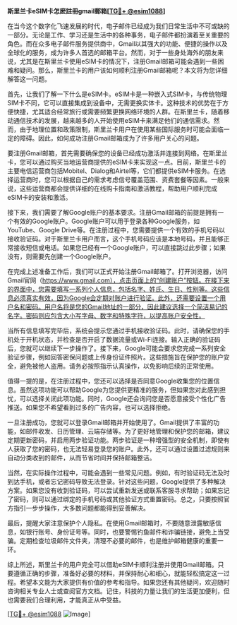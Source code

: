 **斯里兰卡eSIM卡怎麽註冊gmail郵箱[[TG💪+ @esim1088](https://t.me/s/esim1088)]**

在当今这个数字化飞速发展的时代，电子邮件已经成为我们日常生活中不可或缺的一部分。无论是工作、学习还是生活中的各种事务，电子邮件都扮演着至关重要的角色。而在众多电子邮件服务提供商中，Gmail以其强大的功能、便捷的操作以及全球化的服务，成为许多人首选的邮箱平台。然而，对于一些身处海外的朋友来说，尤其是在斯里兰卡使用eSIM卡的情况下，注册Gmail邮箱可能会遇到一些困难和疑问。那么，斯里兰卡的用户该如何顺利注册Gmail邮箱呢？本文将为您详细解答这一问题。

首先，让我们了解一下什么是eSIM卡。eSIM卡是一种嵌入式SIM卡，与传统物理SIM卡不同，它可以直接集成到设备中，无需更换实体卡。这种技术的优势在于方便快捷，尤其适合经常旅行或需要频繁更换网络环境的人群。在斯里兰卡，随着移动通信技术的发展，越来越多的人开始使用eSIM卡来满足他们的通信需求。然而，由于地理位置和政策限制，斯里兰卡用户在使用某些国际服务时可能会面临一定的障碍。因此，如何成功注册Gmail邮箱成为了许多用户关心的问题。

要注册Gmail邮箱，首先需要确保您的设备已经成功激活并连接到网络。在斯里兰卡，您可以通过购买当地运营商提供的eSIM卡来实现这一点。目前，斯里兰卡的主要电信运营商包括Mobitel、Dialog和Airtel等，它们都提供eSIM卡服务。在选择运营商时，您可以根据自己的需求考虑信号覆盖范围、资费套餐等因素。一般来说，这些运营商都会提供详细的在线购卡指南和激活教程，帮助用户顺利完成eSIM卡的安装和激活。

接下来，我们需要了解Google账户的基本要求。注册Gmail邮箱的前提是拥有一个有效的Google账户。Google账户可以用于登录各种Google服务，如YouTube、Google Drive等。在注册过程中，您需要提供一个有效的手机号码以接收验证码。对于斯里兰卡用户而言，这个手机号码应该是本地号码，并且能够正常接收短信或电话。如果您已经有一个Google账户，可以直接跳过此步骤；如果没有，则需要先创建一个Google账户。

在完成上述准备工作后，我们可以正式开始注册Gmail邮箱了。打开浏览器，访问Gmail官网（https://www.gmail.com），点击页面上的“创建账户”按钮。在接下来的界面中，您需要填写一系列个人信息，包括名字、姓氏、生日、性别等。这些信息必须真实有效，因为Google会定期对账户进行验证。此外，还需要设置一个用户名和密码。用户名将是您的Gmail地址的一部分，因此建议选择一个简洁易记的名字。密码则应包含大小写字母、数字和特殊字符，以提高账户安全性。

当所有信息填写完毕后，系统会提示您通过手机接收验证码。此时，请确保您的手机处于开机状态，并检查是否开启了数据流量或Wi-Fi连接。输入正确的验证码后，您就可以继续下一步操作了。接下来，Google可能会要求您完成一系列安全验证步骤，例如回答密保问题或上传身份证件照片。这些措施旨在保护您的账户安全，避免被他人盗用。请务必按照指示认真操作，以免影响后续的正常使用。

值得一提的是，在注册过程中，您还可以选择是否同意Google收集您的位置信息。虽然这项功能可以帮助Google为您提供更精准的服务，但如果您对此感到担忧，可以选择关闭此项功能。同时，Google还会询问您是否愿意接受个性化广告推送。如果您不希望看到过多的广告内容，也可以选择拒绝。

一旦注册成功，您就可以登录Gmail邮箱并开始使用了。Gmail提供了丰富的功能，如邮件收发、日历管理、云端存储等。为了更好地管理和保护您的邮箱，建议定期更新密码，并启用两步验证功能。两步验证是一种增强型的安全机制，即使有人获取了您的密码，也无法轻易登录您的账户。此外，还可以通过设置过滤规则来自动分类收到的邮件，从而节省时间并保持邮箱整洁。

当然，在实际操作过程中，可能会遇到一些常见问题。例如，有时验证码无法及时到达手机，或者忘记密码导致无法登录。针对这些问题，Google提供了多种解决方案。如果您没有收到验证码，可以尝试重新发送或联系客服寻求帮助；如果忘记了密码，则可以通过绑定的手机号码或其他验证方式重置密码。总之，只要按照官方指引一步步操作，大多数问题都能得到妥善解决。

最后，提醒大家注意保护个人隐私。在使用Gmail邮箱时，不要随意泄露敏感信息，如银行账号、身份证号等。同时，也要警惕钓鱼邮件和诈骗链接，避免上当受骗。定期检查垃圾邮件文件夹，清理不必要的邮件，也是维护邮箱健康的重要一环。

综上所述，斯里兰卡的用户完全可以借助eSIM卡顺利注册并使用Gmail邮箱。只要遵循正确的步骤，准备好必要的材料，并保持耐心和细心，就能轻松搞定这一过程。希望本文能为大家提供有价值的参考和指导。如果您还有其他疑问，欢迎随时咨询相关专业人士或查阅官方文档。记住，科技的力量让我们的生活更加便利，但也需要我们合理利用，才能真正从中受益。

[[TG💪+ @esim1088](https://t.me/s/esim1088) ![Image](https://i.postimg.cc/4NQfJmqS/Snipaste-2025-05-13-00-14-12.png)]